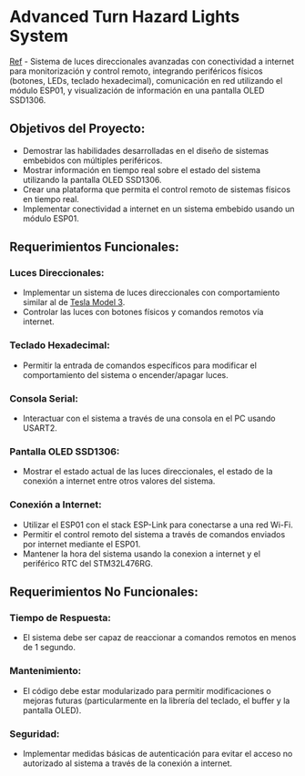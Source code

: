 # Advanced Turn Hazard Lights System
[Ref](https://www.youtube.com/watch?v=3wZVLvbsBrc) - Sistema de luces direccionales avanzadas con conectividad a internet para monitorización y control remoto, integrando periféricos físicos (botones, LEDs, teclado hexadecimal), comunicación en red utilizando el módulo ESP01, y visualización de información en una pantalla OLED SSD1306.

## Objetivos del Proyecto:
* Demostrar las habilidades desarrolladas en el diseño de sistemas embebidos con múltiples periféricos.
* Mostrar información en tiempo real sobre el estado del sistema utilizando la pantalla OLED SSD1306.
* Crear una plataforma que permita el control remoto de sistemas físicos en tiempo real.
* Implementar conectividad a internet en un sistema embebido usando un módulo ESP01.

## Requerimientos Funcionales:

### Luces Direccionales:
* Implementar un sistema de luces direccionales con comportamiento similar al de [Tesla Model 3](https://www.youtube.com/watch?v=3wZVLvbsBrc).
* Controlar las luces con botones físicos y comandos remotos vía internet.

### Teclado Hexadecimal:
* Permitir la entrada de comandos específicos para modificar el comportamiento del sistema o encender/apagar luces.

### Consola Serial:
* Interactuar con el sistema a través de una consola en el PC usando USART2.

### Pantalla OLED SSD1306:
* Mostrar el estado actual de las luces direccionales, el estado de la conexión a internet entre otros valores del sistema.

### Conexión a Internet:
* Utilizar el ESP01 con el stack ESP-Link para conectarse a una red Wi-Fi.
* Permitir el control remoto del sistema a través de comandos enviados por internet mediante el ESP01.
* Mantener la hora del sistema usando la conexion a internet y el periférico RTC del STM32L476RG.

## Requerimientos No Funcionales:

### Tiempo de Respuesta:
* El sistema debe ser capaz de reaccionar a comandos remotos en menos de 1 segundo.

### Mantenimiento:
* El código debe estar modularizado para permitir modificaciones o mejoras futuras (particularmente en la librería del teclado, el buffer y la pantalla OLED).

### Seguridad:
* Implementar medidas básicas de autenticación para evitar el acceso no autorizado al sistema a través de la conexión a internet.
